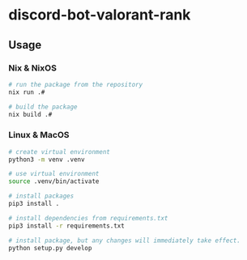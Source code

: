 # discord-bot-valorant-rank

## Usage

### Nix & NixOS

```bash
# run the package from the repository
nix run .#

# build the package
nix build .#
```

### Linux & MacOS

```bash
# create virtual environment
python3 -m venv .venv

# use virtual environment
source .venv/bin/activate

# install packages
pip3 install .

# install dependencies from requirements.txt
pip3 install -r requirements.txt

# install package, but any changes will immediately take effect.
python setup.py develop
```
